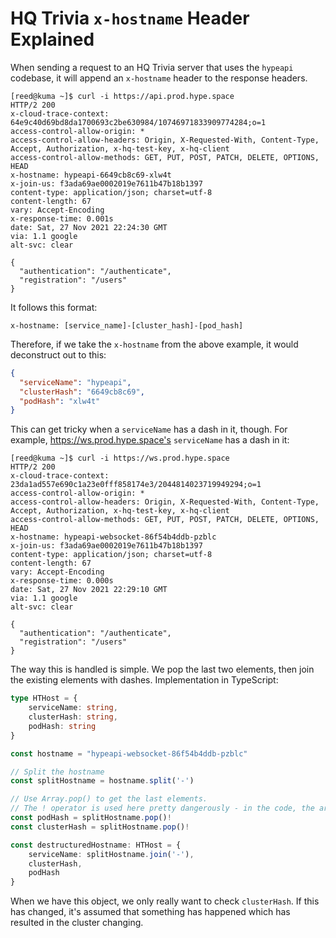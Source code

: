 # HQ Trivia `x-hostname` Header Explained

When sending a request to an HQ Trivia server that uses the `hypeapi` codebase, it will append an `x-hostname` header to the response headers.
```
[reed@kuma ~]$ curl -i https://api.prod.hype.space
HTTP/2 200 
x-cloud-trace-context: 64e9c40d69bd8da1700693c2be630984/10746971833909774284;o=1
access-control-allow-origin: *
access-control-allow-headers: Origin, X-Requested-With, Content-Type, Accept, Authorization, x-hq-test-key, x-hq-client
access-control-allow-methods: GET, PUT, POST, PATCH, DELETE, OPTIONS, HEAD
x-hostname: hypeapi-6649cb8c69-xlw4t
x-join-us: f3ada69ae0002019e7611b47b18b1397
content-type: application/json; charset=utf-8
content-length: 67
vary: Accept-Encoding
x-response-time: 0.001s
date: Sat, 27 Nov 2021 22:24:30 GMT
via: 1.1 google
alt-svc: clear

{
  "authentication": "/authenticate",
  "registration": "/users"
}
```

It follows this format:
```
x-hostname: [service_name]-[cluster_hash]-[pod_hash]
```

Therefore, if we take the `x-hostname` from the above example, it would deconstruct out to this:
```json
{
  "serviceName": "hypeapi",
  "clusterHash": "6649cb8c69",
  "podHash": "xlw4t"
}
```

This can get tricky when a `serviceName` has a dash in it, though. For example, https://ws.prod.hype.space's `serviceName` has a dash in it:
```
[reed@kuma ~]$ curl -i https://ws.prod.hype.space
HTTP/2 200 
x-cloud-trace-context: 23da1ad557e690c1a23e0fff858174e3/2044814023719949294;o=1
access-control-allow-origin: *
access-control-allow-headers: Origin, X-Requested-With, Content-Type, Accept, Authorization, x-hq-test-key, x-hq-client
access-control-allow-methods: GET, PUT, POST, PATCH, DELETE, OPTIONS, HEAD
x-hostname: hypeapi-websocket-86f54b4ddb-pzblc
x-join-us: f3ada69ae0002019e7611b47b18b1397
content-type: application/json; charset=utf-8
content-length: 67
vary: Accept-Encoding
x-response-time: 0.000s
date: Sat, 27 Nov 2021 22:29:10 GMT
via: 1.1 google
alt-svc: clear

{
  "authentication": "/authenticate",
  "registration": "/users"
}
```

The way this is handled is simple. We pop the last two elements, then join the existing elements with dashes. Implementation in TypeScript:
```ts
type HTHost = {
    serviceName: string,
    clusterHash: string,
    podHash: string
}

const hostname = "hypeapi-websocket-86f54b4ddb-pzblc"

// Split the hostname
const splitHostname = hostname.split('-')

// Use Array.pop() to get the last elements.
// The ! operator is used here pretty dangerously - in the code, the array length is checked first.
const podHash = splitHostname.pop()!
const clusterHash = splitHostname.pop()!

const destructuredHostname: HTHost = {
    serviceName: splitHostname.join('-'),
    clusterHash,
    podHash
}
```

When we have this object, we only really want to check `clusterHash`. If this has changed, it's assumed that something has happened which has resulted in the cluster changing.